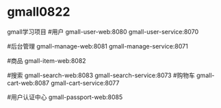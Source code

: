 # gmall0822
gmall学习项目
#用户
gmall-user-web:8080
gmall-user-service:8070

#后台管理
gmall-manage-web:8081
gmall-manage-service:8071

#商品
gmall-item-web:8082

#搜索
gmall-search-web:8083
gmall-search-service:8073
#购物车
gmall-cart-web:8087
gmall-cart-service:8077

#用户认证中心
gmall-passport-web:8085
